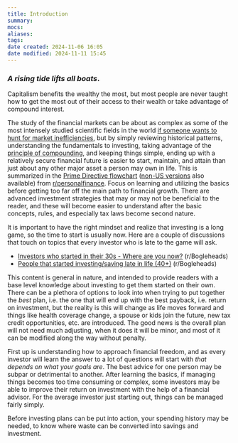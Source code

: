 ```yaml
---
title: Introduction
summary: 
mocs: 
aliases: 
tags: 
date created: 2024-11-06 16:05
date modified: 2024-11-11 15:45
---
```

### *A rising tide lifts all boats*.

Capitalism benefits the wealthy the most, but most people are never taught how to get the most out of their access to their wealth or take advantage of compound interest.

The study of the financial markets can be about as complex as some of the most intensely studied scientific fields in the world [if someone wants to hunt for market inefficiencies](https://www.youtube.com/watch?v=A5w-dEgIU1M), but by simply reviewing historical patterns, understanding the fundamentals to investing, taking advantage of the [principle of compounding](https://www.youtube.com/watch?v=wf91rEGw88Q), and keeping things simple, ending up with a relatively secure financial future is easier to start, maintain, and attain than just about any other major asset a person may own in life. This is summarized in the [Prime Directive flowchart](https://i.imgur.com/lSoUQr2.jpeg) ([non-US versions](https://www.reddit.com/r/personalfinance/wiki/commontopics/#wiki_graphical_version) also available) from [r/personalfinance](https://www.reddit.com/r/personalfinance/?rdt=48190). Focus on learning and utilizing the basics before getting too far off the main path to financial growth. There are advanced investment strategies that may or may not be beneficial to the reader, and these will become easier to understand after the basic concepts, rules, and especially tax laws become second nature.

It is important to have the right mindset and realize that investing is a long game, so the time to start is usually now. Here are a couple of discussions that touch on topics that every investor who is late to the game will ask.

- [Investors who started in their 30s - Where are you now?](https://www.reddit.com/r/Bogleheads/comments/vhg9r2/investors_who_started_in_their_30s_where_are_you/) (r/Bogleheads)
- [People that started investing/saving late in life (40+)](https://www.reddit.com/r/Bogleheads/comments/17od8by/people_that_started_investingsaving_late_in_life/) (r/Bogleheads)

This content is general in nature, and intended to provide readers with a base level knowledge about investing to get them started on their own. There can be a plethora of options to look into when trying to put together the *best* plan, i.e. the one that will end up with the best payback, i.e. return on investment, but the reality is this will change as life moves forward and things like health coverage change, a spouse or kids join the future, new tax credit opportunities, etc. are introduced. The good news is the overall plan will not need much adjusting, when it does it will be minor, and most of it can be modified along the way without penalty.

First up is understanding how to approach financial freedom, and as every investor will learn the answer to a lot of questions will start with *that depends on what your goals are*. The best advice for one person may be subpar or detrimental to another. After learning the basics, if managing things becomes too time consuming or complex, some investors may be able to improve their return on investment with the help of a financial advisor. For the average investor just starting out, things can be managed fairly simply.

Before investing plans can be put into action, your spending history may be needed, to know where waste can be converted into savings and investment.
